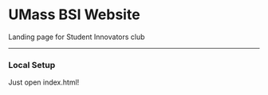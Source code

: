 # UMass BSI Website

Landing page for Student Innovators club

---

### Local Setup

Just open index.html!
